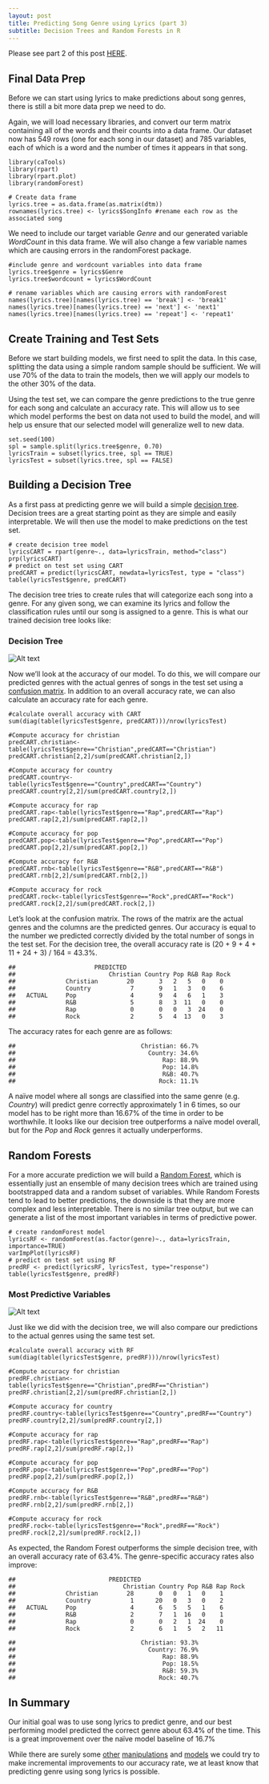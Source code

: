 ```yaml
---
layout: post
title: Predicting Song Genre using Lyrics (part 3)
subtitle: Decision Trees and Random Forests in R
---
```


Please see part 2 of this post [HERE](https://riazhedayati.github.io/blog/predict-song-genre-pt2/).

## Final Data Prep
Before we can start using lyrics to make predictions about song genres, there is still a bit more data prep we need to do. 

Again, we will load necessary libraries, and convert our term matrix containing all of the words and their counts into a data frame. Our dataset now has 549 rows (one for each song in our dataset) and 785 variables, each of which is a word and the number of times it appears in that song.

<pre><code class="language-r line-numbers">library(caTools)
library(rpart)
library(rpart.plot)
library(randomForest)

# Create data frame
lyrics.tree = as.data.frame(as.matrix(dtm))
rownames(lyrics.tree) <- lyrics$SongInfo #rename each row as the associated song
</code></pre>

We need to include our target variable _Genre_ and our generated variable _WordCount_ in this data frame. We will also change a few variable names which are causing errors in the randomForest package. 

<pre><code class="language-r line-numbers">#include genre and wordcount variables into data frame 
lyrics.tree$genre = lyrics$Genre
lyrics.tree$wordcount = lyrics$WordCount

# rename variables which are causing errors with randomForest
names(lyrics.tree)[names(lyrics.tree) == 'break'] <- 'break1'
names(lyrics.tree)[names(lyrics.tree) == 'next'] <- 'next1'
names(lyrics.tree)[names(lyrics.tree) == 'repeat'] <- 'repeat1'
</code></pre>

## Create Training and Test Sets
Before we start building models, we first need to split the data. In this case, splitting the data using a simple random sample should be sufficient. We will use 70% of the data to train the models, then we will apply our models to the other 30% of the data.

Using the test set, we can compare the genre predictions to the true genre for each song and calculate an accuracy rate. This will allow us to see which model performs the best on data not used to build the model, and will help us ensure that our selected model will generalize well to new data.

<pre><code class="language-r line-numbers">set.seed(100)
spl = sample.split(lyrics.tree$genre, 0.70)
lyricsTrain = subset(lyrics.tree, spl == TRUE)
lyricsTest = subset(lyrics.tree, spl == FALSE)
</code></pre>


## Building a Decision Tree
As a first pass at predicting genre we will build a simple [decision tree]( https://en.wikipedia.org/wiki/Decision_tree). Decision trees are a great starting point as they are simple and easily interpretable. We will then use the model to make predictions on the test set. 

<pre><code class="language-r line-numbers"># create decision tree model
lyricsCART = rpart(genre~., data=lyricsTrain, method="class")
prp(lyricsCART)
# predict on test set using CART
predCART = predict(lyricsCART, newdata=lyricsTest, type = "class")
table(lyricsTest$genre, predCART)
</code></pre>

The decision tree tries to create rules that will categorize each song into a genre. For any given song, we can examine its lyrics and follow the classification rules until our song is assigned to a genre. This is what our trained decision tree looks like: 

### Decision Tree
![Alt text](/img/songlyrics/CARTtree.jpeg "Decision Tree")

Now we’ll look at the accuracy of our model. To do this, we will compare our predicted genres with the actual genres of songs in the test set using a [confusion matrix]( https://en.wikipedia.org/wiki/Confusion_matrix). In addition to an overall accuracy rate, we can also calculate an accuracy rate for each genre. 

<pre><code class="language-r line-numbers">#calculate overall accuracy with CART
sum(diag(table(lyricsTest$genre, predCART)))/nrow(lyricsTest)

#Compute accuracy for christian
predCART.christian<-table(lyricsTest$genre=="Christian",predCART=="Christian")
predCART.christian[2,2]/sum(predCART.christian[2,])

#Compute accuracy for country
predCART.country<-table(lyricsTest$genre=="Country",predCART=="Country")
predCART.country[2,2]/sum(predCART.country[2,])

#Compute accuracy for rap
predCART.rap<-table(lyricsTest$genre=="Rap",predCART=="Rap")
predCART.rap[2,2]/sum(predCART.rap[2,])

#Compute accuracy for pop
predCART.pop<-table(lyricsTest$genre=="Pop",predCART=="Pop")
predCART.pop[2,2]/sum(predCART.pop[2,])

#Compute accuracy for R&B
predCART.rnb<-table(lyricsTest$genre=="R&B",predCART=="R&B")
predCART.rnb[2,2]/sum(predCART.rnb[2,])

#Compute accuracy for rock
predCART.rock<-table(lyricsTest$genre=="Rock",predCART=="Rock")
predCART.rock[2,2]/sum(predCART.rock[2,])
</code></pre>

Let’s look at the confusion matrix. The rows of the matrix are the actual genres and the columns are the predicted genres. Our accuracy is equal to the number we predicted correctly divided by the total number of songs in the test set. For the decision tree, the overall accuracy rate is (20 + 9 + 4 + 11 + 24 + 3) / 164 = 43.3%.

```				                 
## 						PREDICTED
## 		                    Christian Country Pop R&B Rap Rock
## 		        Christian        20       3   2   5   0    0
## 		        Country           7       9   1   3   0    6
##   ACTUAL		Pop               4       9   4   6   1    3
## 		        R&B               5       8   3  11   0    0
## 		        Rap               0       0   0   3  24    0
## 		        Rock              2       5   4  13   0    3
```

The accuracy rates for each genre are as follows:

```
##                                   Christian: 66.7%
##                                     Country: 34.6%
##                                         Rap: 88.9%
##                                         Pop: 14.8%
##                                         R&B: 40.7%
##                                        Rock: 11.1%
```

A naïve model where all songs are classified into the same genre (e.g. _Country_) will predict genre correctly approximately 1 in 6 times, so our model has to be right more than 16.67% of the time in order to be worthwhile. It looks like our decision tree outperforms a naïve model overall, but for the _Pop_ and _Rock_ genres it actually underperforms. 


## Random Forests

For a more accurate prediction we will build a [Random Forest]( https://en.wikipedia.org/wiki/Random_forest), which is essentially just an ensemble of many decision trees which are trained using bootstrapped data and a random subset of variables. While Random Forests tend to lead to better predictions, the downside is that they are more complex and less interpretable. There is no similar tree output, but we can generate a list of the most important variables in terms of predictive power.

<pre><code class="language-r line-numbers"># create randomForest model
lyricsRF <- randomForest(as.factor(genre)~., data=lyricsTrain, importance=TRUE)
varImpPlot(lyricsRF)
# predict on test set using RF
predRF <- predict(lyricsRF, lyricsTest, type="response")
table(lyricsTest$genre, predRF)
</code></pre>

### Most Predictive Variables
![Alt text](/img/songlyrics/MeanDecreaseGiniRF.jpeg "Mean Decrease Gini")

Just like we did with the decision tree, we will also compare our predictions to the actual genres using the same test set. 

<pre><code class="language-r line-numbers">#calculate overall accuracy with RF
sum(diag(table(lyricsTest$genre, predRF)))/nrow(lyricsTest)

#Compute accuracy for christian
predRF.christian<-table(lyricsTest$genre=="Christian",predRF=="Christian")
predRF.christian[2,2]/sum(predRF.christian[2,])

#Compute accuracy for country
predRF.country<-table(lyricsTest$genre=="Country",predRF=="Country")
predRF.country[2,2]/sum(predRF.country[2,])

#Compute accuracy for rap
predRF.rap<-table(lyricsTest$genre=="Rap",predRF=="Rap")
predRF.rap[2,2]/sum(predRF.rap[2,])

#Compute accuracy for pop
predRF.pop<-table(lyricsTest$genre=="Pop",predRF=="Pop")
predRF.pop[2,2]/sum(predRF.pop[2,])

#Compute accuracy for R&B
predRF.rnb<-table(lyricsTest$genre=="R&B",predRF=="R&B")
predRF.rnb[2,2]/sum(predRF.rnb[2,])

#Compute accuracy for rock
predRF.rock<-table(lyricsTest$genre=="Rock",predRF=="Rock")
predRF.rock[2,2]/sum(predRF.rock[2,])
</code></pre>

As expected, the Random Forest outperforms the simple decision tree, with an overall accuracy rate of 63.4%. The genre-specific accuracy rates also improve:

```					                           
##  						PREDICTED
##  		                    Christian Country Pop R&B Rap Rock
## 		        Christian        28       0   0   1   0    1
## 		        Country           1      20   0   3   0    2
##   ACTUAL	 	Pop               4       6   5   5   1    6
## 	      	  	R&B               2       7   1  16   0    1
## 		        Rap               0       0   2   1  24    0
## 		        Rock              2       6   1   5   2   11
```

```
##                                   Christian: 93.3%
##                                     Country: 76.9%
##                                         Rap: 88.9%
##                                         Pop: 18.5%
##                                         R&B: 59.3%
##                                        Rock: 40.7%
```

## In Summary

Our initial goal was to use song lyrics to predict genre, and our best performing model predicted the correct genre about 63.4% of the time. This is a great improvement over the naïve model baseline of 16.7%

While there are surely some [other](https://en.wikipedia.org/wiki/Tf%E2%80%93idf) [manipulations](https://en.wikipedia.org/wiki/Latent_semantic_analysis) and [models](https://en.wikipedia.org/wiki/Gradient_boosting) we could try to make incremental improvements to our accuracy rate, we at least know that predicting genre using song lyrics is possible.
